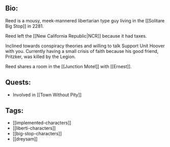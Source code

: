 ## Bio:

Reed is a mousy, meek-mannered libertarian type guy living in the [[Solitare Big Stop]] in 2281.

Reed left the [[New California Republic|NCR]] because it had taxes. 

Inclined towards conspiracy theories and willing to talk Support Unit Hoover with you. Currently having a small crisis of faith because his good friend, Pritzker, was killed by the Legion.

Reed shares a room in the [[Junction Motel]] with [[Ernest]].



## Quests:

- Involved in [[Town Without Pity]]

## Tags:

- [[implemented-characters]]
- [[liberti-characters]]
- [[big-stop-characters]]
- [[dreysam]]